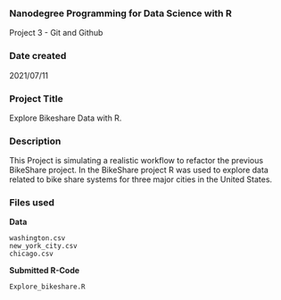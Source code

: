 ### Nanodegree Programming for Data Science with R
Project 3 - Git and Github
### Date created
2021/07/11

### Project Title
Explore Bikeshare Data with R.

### Description
This Project is simulating a realistic workflow to refactor the previous BikeShare project. In the BikeShare project R was used to explore data related to bike share systems for three major cities in the United States.

### Files used
**Data**
```
washington.csv
new_york_city.csv
chicago.csv
```
**Submitted R-Code**
```
Explore_bikeshare.R
```




